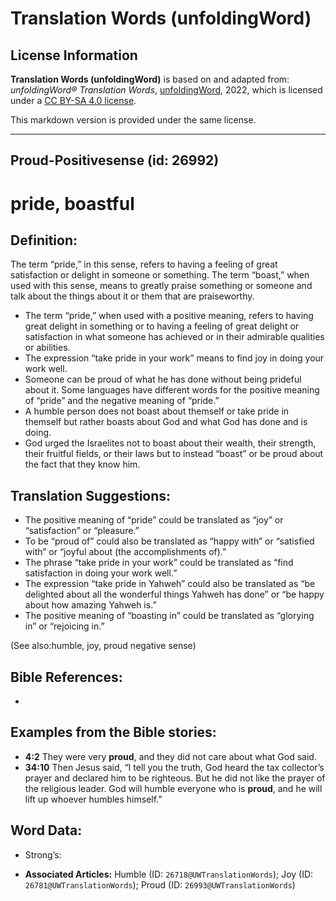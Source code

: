 # Translation Words (unfoldingWord)

## License Information

**Translation Words (unfoldingWord)** is based on and adapted from: _unfoldingWord® Translation Words_, [unfoldingWord](https://unfoldingword.org/utw), 2022, which is licensed under a [CC BY-SA 4.0 license](https://creativecommons.org/licenses/by-sa/4.0/legalcode.en).

This markdown version is provided under the same license.



--------------------------------

## Proud-Positivesense (id: 26992)

pride, boastful
===============

Definition:
-----------

The term “pride,” in this sense, refers to having a feeling of great satisfaction or delight in someone or something. The term “boast,” when used with this sense, means to greatly praise something or someone and talk about the things about it or them that are praiseworthy.

* The term “pride,” when used with a positive meaning, refers to having great delight in something or to having a feeling of great delight or satisfaction in what someone has achieved or in their admirable qualities or abilities.
* The expression “take pride in your work” means to find joy in doing your work well.
* Someone can be proud of what he has done without being prideful about it. Some languages have different words for the positive meaning of “pride” and the negative meaning of “pride.”
* A humble person does not boast about themself or take pride in themself but rather boasts about God and what God has done and is doing.
* God urged the Israelites not to boast about their wealth, their strength, their fruitful fields, or their laws but to instead “boast” or be proud about the fact that they know him.

Translation Suggestions:
------------------------

* The positive meaning of “pride” could be translated as “joy” or “satisfaction” or “pleasure.”
* To be “proud of” could also be translated as “happy with” or “satisfied with” or “joyful about (the accomplishments of).”
* The phrase “take pride in your work” could be translated as “find satisfaction in doing your work well.”
* The expression “take pride in Yahweh” could also be translated as “be delighted about all the wonderful things Yahweh has done” or “be happy about how amazing Yahweh is.”
* The positive meaning of “boasting in” could be translated as “glorying in” or “rejoicing in.”

(See also:humble, joy, proud negative sense)

Bible References:
-----------------

* 

Examples from the Bible stories:
--------------------------------

* **4:2** They were very **proud**, and they did not care about what God said.
* **34:10** Then Jesus said, “I tell you the truth, God heard the tax collector’s prayer and declared him to be righteous. But he did not like the prayer of the religious leader. God will humble everyone who is **proud**, and he will lift up whoever humbles himself.”

Word Data:
----------

* Strong’s:

* **Associated Articles:** Humble (ID: `26718@UWTranslationWords`); Joy (ID: `26781@UWTranslationWords`); Proud (ID: `26993@UWTranslationWords`)

